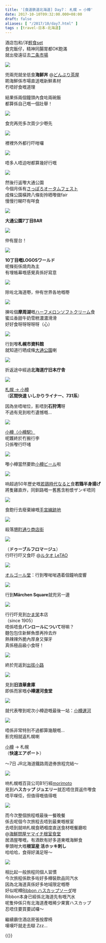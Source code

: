 ```yaml
---
title: '[食道鉄道北海道] Day7： 札幌 ↔ 小樽'
date: 2017-10-10T09:32:00.000+08:00
draft: false
aliases: [ "/2017/10/day7.html" ]
tags : [travel-日本-北海道]
---
```


酒店包和/洋[輕食set](https://hidie.net/hokkaido7a/)  
食完飯仔，精神同腸胃都OK飽滿  
就出發遠征去[二条市場](https://hidie.net/hokkaido7c/)  

![](/images/hokkaido7b.jpg)

兜兩兜就坐低食**海鮮丼** @[どんぶり茶屋](https://hidie.net/hokkaido7b/)  
啲海鮮係市場直送嘅新鮮素材  
冇唔好食嘅道理  
  
結果係兩個鐘頭內食咗兩碗飯  
都算係自己嘅一個壯舉！  

![](/images/hokkaido7c1.jpg)

食完再兜多次買少少嘢先  

![](/images/hokkaido7c2.jpg)

裡裡外外都行吓咁囉  

![](/images/hokkaido7c.jpg)

唔多人唔迫咁都算幾好行嘅  

![](/images/hokkaido7d1.jpg)

然後行返嚟大通公園  
今個月係有[さっぽろオータムフェスト](https://hidie.net/hokkaido7d/)  
成條公園橫跨八條街拎晒嚟做fair  
慢慢行睇吓有咩食  

![](/images/hokkaido7d2.jpg)

**大通公園7丁目BAR**  

![](/images/hokkaido7d3.jpg)

仲有屋台！  

![](/images/hokkaido7d4.jpg)

**10丁目嘅LOGOSワールド**  
呢條街係燒肉為主  
有埋帳幕嘅感覺真係好寫意  

![](/images/hokkaido7d5.jpg)

除咗北海道嘢，仲有世界各地嘅嘢  

![](/images/hokkaido7e.jpg)

揀咗個**摩周湖**嘅[ハーフメロンソフトクリーム](https://hidie.net/hokkaido7e/)食  
蜜瓜香甜牛奶雪糕濃濃滑滑  
好好食呀呀呀呀呀（心）  

![](/images/hokkaido7f0.jpg)

行到嚟**札幌市資料館**  
就知道行晒成條[大通公園](https://hidie.net/hokkaido7f/)喇  

![](/images/hokkaido7f.jpg)

折返途中經過**北海道庁旧本庁舎**  

![](/images/hokkaido7g.jpg)

[札幌 → 小樽](https://hidie.net/hokkaido7g/)  
（**区間快速 いしかりライナー、731系**）  
  
因為坐唔啱位，影唔到**石狩湾**呀  
不過有見到啦冇遺憾嘅...  

![](/images/hokkaido7h.jpg)

[小樽（小樽駅）](https://hidie.net/hokkaido7h/)  
呢鑊終於冇搬行李  
只係嚟行吓啫  

![](/images/hokkaido7i.jpg)

嚟小樽當然要飲[小樽ビール](https://hidie.net/hokkaido7i/)啦  

![](/images/hokkaido7j.jpg)

响超過50年歷史嘅[若鶏時代なると](https://hidie.net/hokkaido7j/)食**若鶏半身揚げ**  
將隻雞直炸，同釧路嘅一舊舊含粉漿ザンギ唔同  

![](/images/hokkaido7l.jpg)

食飽行去廢棄線嘅[手宮線跡地](https://hidie.net/hokkaido7l/)  

![](/images/hokkaido7n.jpg)

殺落[堺町通り商店街](https://hidie.net/hokkaido7n/)  

![](/images/hokkaido7o.jpg)

（**ドゥーブルフロマージュ**）  
行吓行吓又食吓 @[ルタオ LeTAO](https://hidie.net/hokkaido7o/)  

![](/images/hokkaido7p0.jpg)

[オルゴール堂](https://hidie.net/hokkaido7o/)：行到嚟啱啱遇着個鐘响度響  

![](/images/hokkaido7p.jpg)

行到**Märchen Square**就兜另一邊  

![](/images/hokkaido7q.jpg)

行行吓見到[かま栄](https://hidie.net/hokkaido7q/)本店  
（since 1905）  
唔係唔食**パンロールについて**呀嘛？  
麵包包住新鮮魚漿再拎去炸  
熱辣辣外脆內厚身又彈牙  
真係極品級小食呀！  

![](/images/hokkaido7r.jpg)

終於兜返到[出拔小路](https://hidie.net/hokkaido7r/)  

![](/images/hokkaido7s1.jpg)

見到**旧浪華倉庫**  
即係而家嘅**小樽運河食堂**  

![](/images/hokkaido7s.jpg)

就代表嚟到呢次小樽遊嘅最後一站：[小樽運河](https://hidie.net/hokkaido7s/)  

![](/images/hokkaido7s2.jpg)

唔係非常特別不過都算幾靚嘅...  
影完相就返札幌喇  
  
[小樽](https://hidie.net/hokkaido7t/) → 札幌  
（**快速エアポート**）  
  
～7日 JR北海道鐵路周遊券旅程完結～  
  
  

![](/images/hokkaido7u.jpg)

响札幌嘅百貨公司B1行經[morimoto](https://hidie.net/hokkaido7u/)  
見到**ハスカップ ジュエリー**就忍唔住買返件嚟食  
唔平㗎佢，但值得嘅值得嘅  

![](/images/hokkaido7v.jpg)

而今次整個旅程嘅最後一餐晚餐  
係去呢個今次旅程去唔到最東嘅根室  
去唔到就响札幌食晒嗰度直送食材嘅餐廳啦  
@[海鮮問屋ヤマイチ根室食堂](https://hidie.net/hokkaido7v/)  
居酒屋嚟嘅，有酒飲有好多道東嘅海鮮食  
拳頭咁大嘅**根室産 活ホッキ刺し**  
哈哈哈，食得好滿足呀～  

![](/images/hokkaido7w.jpg)

相比起一般旅程同個人習慣  
今次旅程係飲多咗好多樽裝飲品同汽水  
因為北海道真係好多地域限定嘅嘢  
好似呢樽[Ribbon ハスカップソーダ](https://hidie.net/hokkaido7w/)咁  
Ribbon本身已經係北海道先有嘅汽水  
呢隻仲係只有北海道產嘅稀少果實ハスカップ  
忍唔住要買要試囉～  
  
  
繼續霸住酒店房張按摩椅  
嘆嘆吓就走去瞓 Zzz...  
  
  
{{<hokkaido>}}
